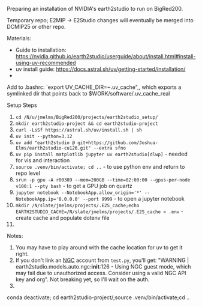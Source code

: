Preparing an installation of NVIDIA's earth2studio to run on BigRed200.

Temporary repo; E2MIP -> E2Studio changes will eventually be merged into DCMIP25 or other repo.

Materials:
- Guide to installation: https://nvidia.github.io/earth2studio/userguide/about/install.html#install-using-uv-recommended
- uv install guide: https://docs.astral.sh/uv/getting-started/installation/
- 

Add to .bashrc: `export UV_CACHE_DIR=~.uv_cache",, which exports a symlinked dir that points back to $WORK/software/.uv_cache_real

Setup Steps
1. `cd /N/u/jmelms/BigRed200/projects/earth2studio_setup/`
2. `mkdir earth2studio-project && cd earth2studio-project`
3. `curl -LsSf https://astral.sh/uv/install.sh | sh`
4. `uv init --python=3.12`
5. `uv add "earth2studio @ git+https://github.com/Joshua-Elms/earth2studio-cu126.git" --extra sfno`
6. `uv pip install matplotlib jupyter uv earth2studio[dlwp]` - needed for vis and interaction
7. `source .venv/bin/activate; cd ..` - to use python env and return to repo level
8. `srun -p gpu -A r00389 --mem=200GB --time=02:00:00 --gpus-per-node v100:1 --pty bash` - to get a GPU job on quartz
9. `jupyter notebook --NotebookApp.allow_origin='*' --NotebookApp.ip='0.0.0.0' --port 9999` - to open a jupyter notebook
10. `mkdir /N/slate/jmelms/projects/.E2S_cache;echo EARTH2STUDIO_CACHE=/N/slate/jmelms/projects/.E2S_cache > .env` - create cache and populate dotenv file
11. 

Notes:
1. You may have to play around with the cache location for uv to get it right. 
2. If you don't link an [NGC](https://org.ngc.nvidia.com/) account from `test.py`, you'll get: "WARNING  | earth2studio.models.auto.ngc:__init__:126 - Using NGC guest mode, which may fail due to unauthorized access. Consider using a valid NGC API key and org". Not breaking yet, so I'll wait on the auth. 
3. 
conda deactivate; cd earth2studio-project/;source .venv/bin/activate;cd ..
